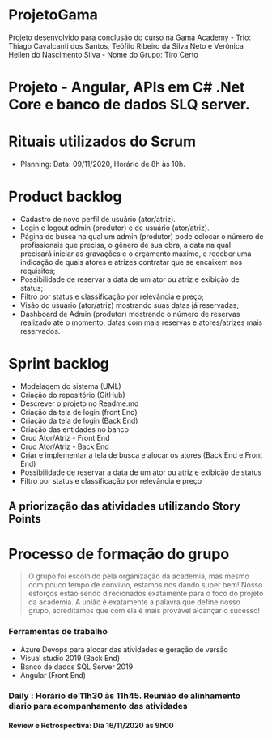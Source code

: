 # ProjetoGama

Projeto desenvolvido para conclusão do curso na Gama Academy - Trio: Thiago Cavalcanti dos Santos, Teófilo Ribeiro da Silva Neto e Verônica Hellen do Nascimento Silva - Nome do Grupo: Tiro Certo

# Projeto - Angular, APIs em C# .Net Core e banco de dados SLQ server.
# Rituais utilizados do Scrum
- Planning: Data: 09/11/2020, Horário de 8h às 10h.

# Product backlog

- Cadastro de novo perfil de usuário (ator/atriz).
- Login e logout admin (produtor) e de usuário (ator/atriz).
- Página de busca na qual um admin (produtor) pode colocar o número de profissionais que precisa, o gênero de sua obra, a data na qual precisará iniciar as gravações e o orçamento máximo, e receber uma indicação de quais atores e atrizes contratar que se encaixem nos requisitos;
- Possibilidade de reservar a data de um ator ou atriz e exibição de status;
- Filtro por status e classificação por relevância e preço;
- Visão do usuário (ator/atriz) mostrando suas datas já reservadas;
- Dashboard de Admin (produtor) mostrando o número de reservas realizado até o momento, datas com mais reservas e atores/atrizes mais reservados.

# Sprint backlog

- Modelagem do sistema (UML)
- Criação do repositório (GitHub)
- Descrever o projeto no Readme.md
- Criação da tela de login (front End)
- Criação da tela de login (Back End)
- Criação das entidades no banco
- Crud Ator/Atriz - Front End
- Crud Ator/Atriz - Back End
- Criar e implementar a tela de busca e alocar os atores (Back End e Front End)
- Possibilidade de reservar a data de um ator ou atriz e exibição de status
- Filtro por status e classificação por relevância e preço

## A priorização das atividades utilizando Story Points

# Processo de formação do grupo

> O grupo foi escolhido pela organização da academia, mas mesmo com pouco tempo de convívio, estamos nos dando super bem! Nosso esforços estão sendo direcionados exatamente para o foco do projeto da academia. A união é exatamente a palavra que define nosso grupo, acreditamos que com ela é mais provável alcançar o sucesso!

### Ferramentas de trabalho

- Azure Devops para alocar das atividades e geração de versão 
- Visual studio 2019 (Back End)
- Banco de dados SQL Server 2019
- Angular (Front End)

### Daily : Horário de 11h30 às 11h45. Reunião de alinhamento diario para acompanhamento das atividades

#### Review e Retrospectiva: Dia 16/11/2020 as 9h00

